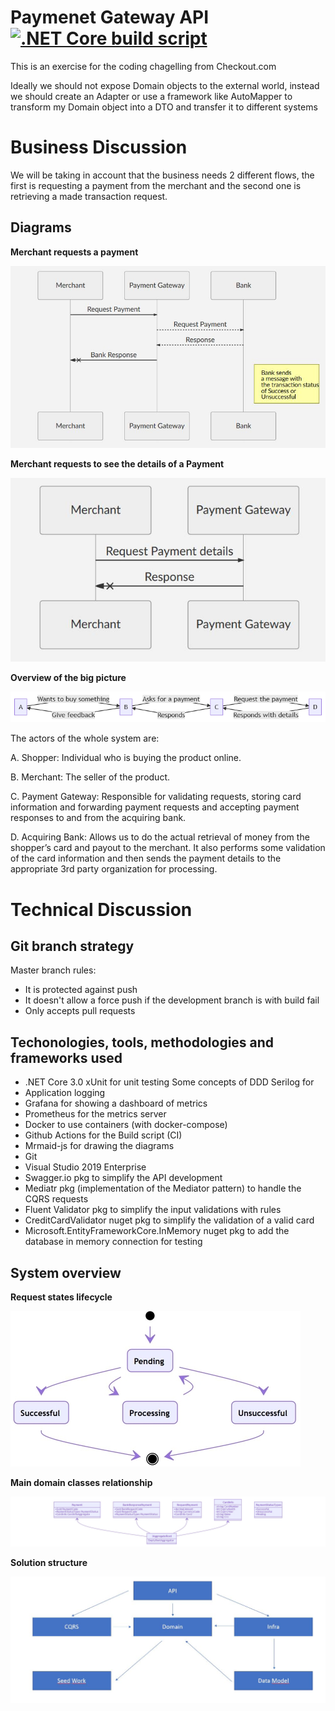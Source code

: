 # Paymenet Gateway API <a href="https://github.com/rafaelqueiroz89/payment-gateway/actions?query=workflow%3A%22.NET+Core+build+script%22+branch%3Amaster">![.NET Core build script](https://github.com/rafaelqueiroz89/payment-gateway/workflows/.NET%20Core%20build%20script/badge.svg)</a>
This is an exercise for the coding chagelling from Checkout.com

Ideally we should not expose Domain objects to the external world, instead we should create an Adapter or use a framework like AutoMapper to transform my Domain object into a DTO and transfer it to different systems


# Business Discussion

We will be taking in account that the business needs 2 different flows, the first is requesting a payment from the merchant and the second one is retrieving a made transaction request. 

## Diagrams

<b>Merchant requests a payment</b>

![](docs/sequence1.jpg)
 
<b>Merchant requests to see the details of a Payment</b>

![](docs/sequence2.jpg)

<b>Overview of the big picture</b>

![](docs/big_picture.jpg)

The actors of the whole system are:

A. Shopper: Individual who is buying the product online.

B. Merchant: The seller of the product.

C. Payment Gateway: Responsible for validating requests, storing card information and forwarding payment requests and accepting payment responses to and from the acquiring bank. 

D. Acquiring Bank: Allows us to do the actual retrieval of money from the shopper’s card and payout to the merchant. It also performs some validation of the card information and then sends the payment details to the appropriate 3rd party organization for processing.

# Technical Discussion

## Git branch strategy

Master branch rules:
 - It is protected against push
 - It doesn't allow a force push if the development branch is with build fail
 - Only accepts pull requests

## Techonologies, tools, methodologies and frameworks used

 - .NET Core 3.0 xUnit for unit testing Some concepts of DDD Serilog for
 - Application logging 
 - Grafana for showing a dashboard of metrics
 -  Prometheus for the metrics server 
 - Docker to use containers (with docker-compose) 
 - Github Actions for the Build script (CI) 
 - Mrmaid-js for drawing the diagrams 
 - Git  
 - Visual Studio 2019 Enterprise
 - Swagger.io pkg to simplify the API development 
 - Mediatr pkg (implementation of the Mediator pattern) to handle the CQRS requests
 - Fluent Validator pkg to simplify the input validations with rules
 -  CreditCardValidator nuget pkg to simplify the validation of a valid
   card
   - Microsoft.EntityFrameworkCore.InMemory nuget pkg to add the
   database in memory connection for testing

## System overview

<b>Request states lifecycle</b>

![](docs/state_diagram.jpg)

<b>Main domain classes relationship</b>

![](docs/aggregate_domain_class_diagram.jpg)

<b>Solution structure</b>

![](docs/project_structure.JPG)
